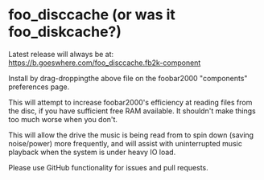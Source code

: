 foo_disccache (or was it foo_diskcache?)
=============

Latest release will always be at: https://b.goeswhere.com/foo_disccache.fb2k-component

Install by drag-droppingthe above file on the foobar2000 "components" preferences page.


This will attempt to increase foobar2000's efficiency at reading files from the disc,
if you have sufficient free RAM available.  It shouldn't make things too much worse when you don't.

This will allow the drive the music is being read from to spin down (saving noise/power) more
frequently, and will assist with uninterrupted music playback when the system is under heavy IO load.

Please use GitHub functionality for issues and pull requests.
